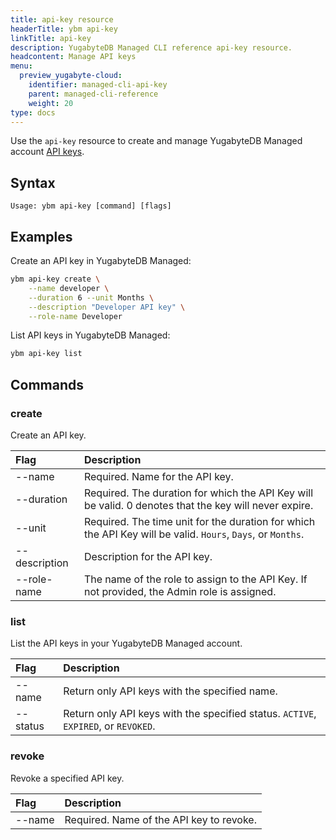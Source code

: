 ```yaml
---
title: api-key resource
headerTitle: ybm api-key
linkTitle: api-key
description: YugabyteDB Managed CLI reference api-key resource.
headcontent: Manage API keys
menu:
  preview_yugabyte-cloud:
    identifier: managed-cli-api-key
    parent: managed-cli-reference
    weight: 20
type: docs
---
```


Use the `api-key` resource to create and manage YugabyteDB Managed account [API keys](../../../managed-apikeys/).

## Syntax

```text
Usage: ybm api-key [command] [flags]
```

## Examples

Create an API key in YugabyteDB Managed:

```sh
ybm api-key create \
    --name developer \
    --duration 6 --unit Months \
    --description "Developer API key" \
    --role-name Developer
```

List API keys in YugabyteDB Managed:

```sh
ybm api-key list
```

## Commands

### create

Create an API key.

| Flag | Description |
| :--- | :--- |
| --name | Required. Name for the API key. |
| --duration | Required. The duration for which the API Key will be valid. 0 denotes that the key will never expire. |
| --unit | Required. The time unit for the duration for which the API Key will be valid. `Hours`, `Days`, or `Months`. |
| --description | Description for the API key. |
| --role-name | The name of the role to assign to the API Key. If not provided, the Admin role is assigned. |

### list

List the API keys in your YugabyteDB Managed account.

| Flag | Description |
| :--- | :--- |
| --name | Return only API keys with the specified name. |
| --status | Return only API keys with the specified status. `ACTIVE`, `EXPIRED`, or `REVOKED`. |

### revoke

Revoke a specified API key.

| Flag | Description |
| :--- | :--- |
| --name | Required. Name of the API key to revoke. |
